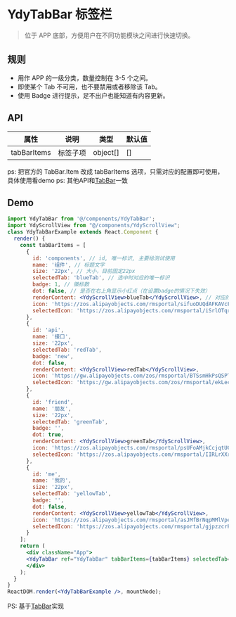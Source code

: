 # YdyTabBar 标签栏

> 位于 APP 底部，方便用户在不同功能模块之间进行快速切换。

## 规则

- 用作 APP 的一级分类，数量控制在 3-5 个之间。
- 即使某个 Tab 不可用，也不要禁用或者移除该 Tab。
- 使用 Badge 进行提示，足不出户也能知道有内容更新。

## API

|属性         |说明      |类型    |默认值|
|-----        |-----    |-----   |-----|
|tabBarItems  |标签子项  |object[]|[]|

ps: 把官方的 TabBar.Item 改成 tabBarItems 选项，只需对应的配置即可使用，具体使用看demo
ps: 其他API和[TabBar](https://mobile.ant.design/components/tab-bar-cn/)一致

## Demo

~~~ jsx
import YdyTabBar from '@/components/YdyTabBar';
import YdyScrollView from "@/components/YdyScrollView";
class YdyTabBarExample extends React.Component {
  render() {
    const tabBarItems = [
      {
        id: 'components', // id, 唯一标识, 主要给测试使用
        name: '组件', // 标题文字
        size: '22px', // 大小，目前固定22px
        selectedTab: 'blueTab', // 选中时对应的唯一标识
        badge: 1, // 徽标数
        dot: false, // 是否在右上角显示小红点（在设置badge的情况下失效）
        renderContent: <YdyScrollView>blueTab</YdyScrollView>, // 对应的页面
        icon: 'https://zos.alipayobjects.com/rmsportal/sifuoDUQdAFKAVcFGROC.svg', // 默认展示图片
        selectedIcon: 'https://zos.alipayobjects.com/rmsportal/iSrlOTqrKddqbOmlvUfq.svg' // 选中后的展示图片
      },
      {
        id: 'api',
        name: '接口',
        size: '22px',
        selectedTab: 'redTab',
        badge: 'new',
        dot: false,
        renderContent: <YdyScrollView>redTab</YdyScrollView>,
        icon: 'https://gw.alipayobjects.com/zos/rmsportal/BTSsmHkPsQSPTktcXyTV.svg',
        selectedIcon: 'https://gw.alipayobjects.com/zos/rmsportal/ekLecvKBnRazVLXbWOnE.svg'
      },
      {
        id: 'friend',
        name: '朋友',
        size: '22px',
        selectedTab: 'greenTab',
        badge: '',
        dot: true,
        renderContent: <YdyScrollView>greenTab</YdyScrollView>,
        icon: 'https://zos.alipayobjects.com/rmsportal/psUFoAMjkCcjqtUCNPxB.svg',
        selectedIcon: 'https://zos.alipayobjects.com/rmsportal/IIRLrXXrFAhXVdhMWgUI.svg'
      },
      {
        id: 'me',
        name: '我的',
        size: '22px',
        selectedTab: 'yellowTab',
        badge: '',
        dot: false,
        renderContent: <YdyScrollView>yellowTab</YdyScrollView>,
        icon: 'https://zos.alipayobjects.com/rmsportal/asJMfBrNqpMMlVpeInPQ.svg',
        selectedIcon: 'https://zos.alipayobjects.com/rmsportal/gjpzzcrPMkhfEqgbYvmN.svg'
      }
    ];
    return (
      <div className="App">
      <YdyTabBar ref="YdyTabBar" tabBarItems={tabBarItems} selectedTab="blueTab"/>
      </div>
    );
  }
}
ReactDOM.render(<YdyTabBarExample />, mountNode);
~~~

PS: 基于[TabBar](https://mobile.ant.design/components/tab-bar-cn/)实现